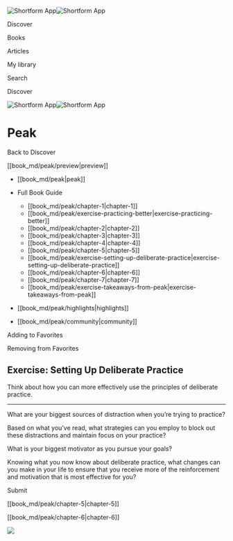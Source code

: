 ![Shortform App](/img/logo.36a2399e.svg)![Shortform App](/img/logo-dark.70c1b072.svg)

Discover

Books

Articles

My library

Search

Discover

![Shortform App](/img/logo.36a2399e.svg)![Shortform App](/img/logo-dark.70c1b072.svg)

# Peak

Back to Discover

[[book_md/peak/preview|preview]]

  * [[book_md/peak|peak]]
  * Full Book Guide

    * [[book_md/peak/chapter-1|chapter-1]]
    * [[book_md/peak/exercise-practicing-better|exercise-practicing-better]]
    * [[book_md/peak/chapter-2|chapter-2]]
    * [[book_md/peak/chapter-3|chapter-3]]
    * [[book_md/peak/chapter-4|chapter-4]]
    * [[book_md/peak/chapter-5|chapter-5]]
    * [[book_md/peak/exercise-setting-up-deliberate-practice|exercise-setting-up-deliberate-practice]]
    * [[book_md/peak/chapter-6|chapter-6]]
    * [[book_md/peak/chapter-7|chapter-7]]
    * [[book_md/peak/exercise-takeaways-from-peak|exercise-takeaways-from-peak]]
  * [[book_md/peak/highlights|highlights]]
  * [[book_md/peak/community|community]]



Adding to Favorites 

Removing from Favorites 

## Exercise: Setting Up Deliberate Practice

Think about how you can more effectively use the principles of deliberate practice.

* * *

What are your biggest sources of distraction when you’re trying to practice?

Based on what you’ve read, what strategies can you employ to block out these distractions and maintain focus on your practice?

What is your biggest motivator as you pursue your goals?

Knowing what you now know about deliberate practice, what changes can you make in your life to ensure that you receive more of the reinforcement and motivation that is most effective for you?

Submit 

[[book_md/peak/chapter-5|chapter-5]]

[[book_md/peak/chapter-6|chapter-6]]

![](https://bat.bing.com/action/0?ti=56018282&Ver=2&mid=beea458a-4261-45a6-87ff-0279dffeac6c&sid=f30c5e70639211ee87d33f0876d93783&vid=f30c9700639211eeb3a75d830392c94f&vids=0&msclkid=N&pi=0&lg=en-US&sw=800&sh=600&sc=24&nwd=1&tl=Shortform%20%7C%20Book&p=https%3A%2F%2Fwww.shortform.com%2Fapp%2Fbook%2Fpeak%2Fexercise-setting-up-deliberate-practice&r=&lt=363&evt=pageLoad&sv=1&rn=307746)

